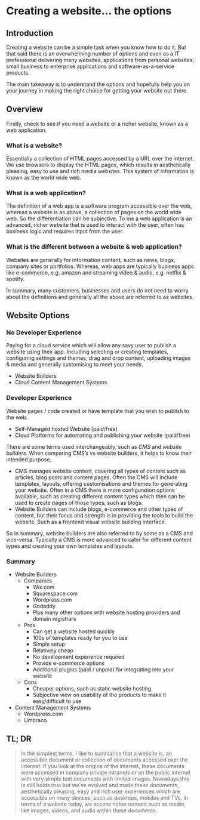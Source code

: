 # Creating a website... the options

## Introduction

Creating a website can be a simple task when you know how to do it. But that said there  is an overwhelming number of options and even as a IT professional delivering many websites, applications from personal websites, small business to enterprise applications and software-as-a-service products. 

The main takeaway is to understand the options and hopefully help you on your journey in making the right choice for getting your website out there.

## Overview

Firstly, check to see if you need a website or a richer website, known as a web application. 

### What is a website?

Essentially a collection of HTML pages accessed by a URL over the internet. We use browsers to display the HTML pages, which results in aesthetically pleasing, easy to use and rich media websites. This system of information is known as the world wide web.

### What is a web application?

The definition of a web app is a software program accessible over the web, whereas a website is as above, a collection of pages on the world wide web. So the differentiation can be subjective. To me a web application is an advanced, richer website that is used to interact with the user, often has business logic and requires input from the user.

### What is the different between a website & web application? 

Websites are generally for information content, such as news, blogs, company sites or portfolios. Whereas, web apps are typically business apps like e-commerce, e.g. amazon and streaming video & audio, e.g. netflix & spotify.

In summary, many customers, businesses and users do not need to worry about the definitions and generally all the above are referred to as websites. 

## Website Options

### No Developer Experience

Paying for a cloud service which will allow any savy user to publish a website using their app. Including selecting or creating templates, configuring settings and themes, drag and drop content, uploading images & media and generally customising to meet your needs. 

* Website Builders
* Cloud Content Management Systems

### Developer Experience

Website pages / code created or have template that you wish to publish to the web.

* Self-Managed hosted Website \(paid/free\)
* Cloud Platforms for automating and publishing your website \(paid/free\)

There are some terms used interchangeably, such as _CMS_ and _website builders._ When comparing CMS’s vs website builders, it helps to know their intended purpose.

* CMS manages website content, covering all types of content such as articles, blog posts and content pages. Often the CMS will include templates, layouts, offering customisations and themes for generating your website. Often in a CMS there is more configuration options available, such as creating different content types which then can be used to create pages of those types, such as blogs.
* Website Builders can include blogs, e-commerce and other types of content, but their focus and strength is in providing the tools to build the website. Such as a frontend visual website building interface. 

So in summary, website builders are also referred to by some as a CMS and vice-versa. Typically a CMS is more advanced to cater for different content types and creating your own templates and layouts.

### Summary

* Website Builders
  * Companies
    * Wix.com
    * Squarespace.com
    * Wordpress.com
    * Godaddy
    * Plus many other options with website hosting providers and domain registrars
  * Pros
    * Can get a website hosted quickly
    * 100s of templates ready for you to use
    * Simple setup
    * Relatively cheap
    * No development experience required
    * Provide e-commerce options
    * Additional plugins \(paid / unpaid\) for integrating into your website
  * Cons
    * Cheaper options, such as static website hosting
    * Subjective view on usability of the products to make it easy/difficult to use
* Content Management Systems
  * Wordpress.com
  * Umbraco



## TL; DR

> In the simplest terms, I like to summarise that a website is, an accessible document or collection of documents accessed over the internet. If you look at the origins of the internet, these documents were accessed in company private intranets or on the public internet with very simple text documents with limited images. Nowadays this is still holds true but we've evolved and made these documents, aesthetically pleasing, easy and rich user experiences which are accessible on many devices, such as desktops, mobiles and TVs. In terms of a website today, we access richer content such as media, like images, videos, and audio within these documents.



